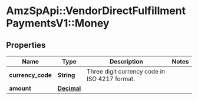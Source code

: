 # AmzSpApi::VendorDirectFulfillmentPaymentsV1::Money

## Properties
Name | Type | Description | Notes
------------ | ------------- | ------------- | -------------
**currency_code** | **String** | Three digit currency code in ISO 4217 format. | 
**amount** | [**Decimal**](Decimal.md) |  | 

